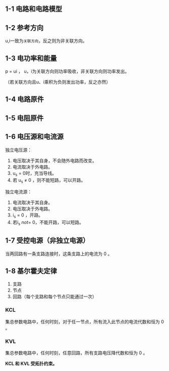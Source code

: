 ## 1-1 电路和电路模型

## 1-2 参考方向

u,i一致为`关联方向`，反之则为非关联方向。

## 1-3 电功率和能量

p = ui ， u，i为关联方向则功率吸收，非关联方向则功率发出。

（若关联方向且u、i乘积为负则发出功率，反之亦然）

## 1-4 电路原件

## 1-5 电阻原件

## 1-6 电压源和电流源

独立电压源：

1. 电压取决于其自身，不会随外电路而改变。
2. 电流取决于外电路。
3. u<sub>s</sub> = 0时，充当导线。
4. 若 u<sub>s</sub> $\not=$ 0 ，则不能短路，可以开路。

独立电流源：

1. 电流取决于其自身。
2. 电压取决于外电路。
3. i<sub>s</sub> = 0 ，开路。
4. 若i<sub>s</sub> $not=$ 0，不能开路，可以短路。

## 1-7 受控电源（非独立电源）

当两回路有一条支路连接时，这条支路上的电流为 0 。

## 1-8 基尔霍夫定律

1. 支路
2. 节点
3. 回路（每个支路和每个节点只能通过一次）

### KCL

集总参数电路中，任何时刻，对于任一节点，所有流入此节点的电流代数和恒为 0 。

### KVL

集总参数电路中，任何时刻，任意回路，所有支路电压降代数和恒为 0 。

**KCL 和 KVL 受拓扑约束。**